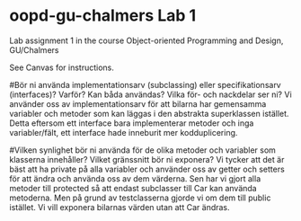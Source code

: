 # oopd-gu-chalmers Lab 1
Lab assignment 1 in the course Object-oriented Programming and Design, GU/Chalmers

See Canvas for instructions.

#Bör ni använda implementationsarv (subclassing) eller specifikationsarv (interfaces)? Varför? Kan båda användas? Vilka för- och nackdelar ser ni?
Vi använder oss av implementationsarv för att bilarna har gemensamma variabler och metoder
som kan läggas i den abstrakta superklassen istället. Detta eftersom ett interface bara implementerar metoder 
och inga variabler/fält, ett interface hade inneburit mer kodduplicering.

#Vilken synlighet bör ni använda för de olika metoder och variabler som klasserna innehåller? Vilket gränssnitt bör ni exponera?
Vi tycker att det är bäst att ha private på alla variabler och använder oss av getter och setters 
för att ändra och använda oss av dem värderna. Sen har vi gjort alla metoder
till protected så att endast subclasser till Car kan använda metoderna.
Men på grund av testclasserna gjorde vi om dem till public istället.
Vi vill exponera bilarnas värden utan att Car ändras.